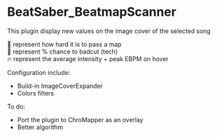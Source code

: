 # BeatSaber_BeatmapScanner
This plugin display new values on the image cover of the selected song

💪 represent how hard it is to pass a map  
📐 represent % chance to badcut (tech)  
🔥 represent the average intensity + peak EBPM on hover

Configuration include:
- Build-in ImageCoverExpander
- Colors filters  

To do:
- Port the plugin to ChroMapper as an overlay
- Better algorithm
